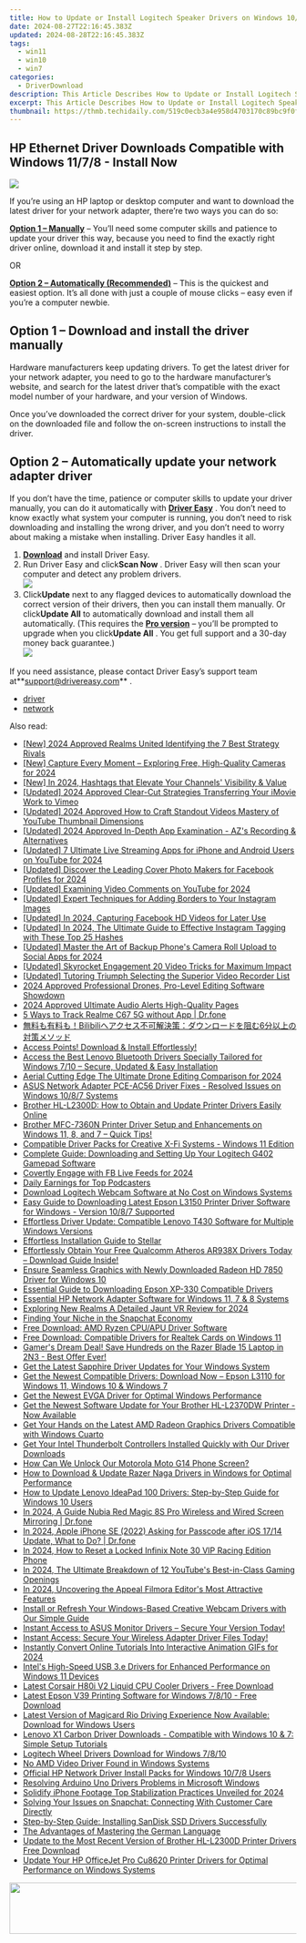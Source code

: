 ```yaml
---
title: How to Update or Install Logitech Speaker Drivers on Windows 10/7/8 - Complete Guide & Download Links
date: 2024-08-27T22:16:45.383Z
updated: 2024-08-28T22:16:45.383Z
tags:
  - win11
  - win10
  - win7
categories:
  - DriverDownload
description: This Article Describes How to Update or Install Logitech Speaker Drivers on Windows 10/7/8 - Complete Guide & Download Links
excerpt: This Article Describes How to Update or Install Logitech Speaker Drivers on Windows 10/7/8 - Complete Guide & Download Links
thumbnail: https://thmb.techidaily.com/519c0ecb3a4e958d4703170c89bc9f0f4e206bb0aa2219c94653cd1097dc9a0c.jpg
---
```


## HP Ethernet Driver Downloads Compatible with Windows 11/7/8 - Install Now

![](https://images.drivereasy.com/wp-content/uploads/2018/11/img_5bff60daf0b94.jpg)

 If you’re using an HP laptop or desktop computer and want to download the latest driver for your network adapter, there’re two ways you can do so:

[**Option 1 – Manually**](https://tools.techidaily.com/drivereasy/download/) – You’ll need some computer skills and patience to update your driver this way, because you need to find the exactly right driver online, download it and install it step by step.

OR

[**Option 2 – Automatically (Recommended)**](https://www.drivereasy.com/knowledge/hp-network-driver-download-for-windows-10-7-8/#o2) – This is the quickest and easiest option. It’s all done with just a couple of mouse clicks – easy even if you’re a computer newbie.

## Option 1 – Download and install the driver manually

 Hardware manufacturers keep updating drivers. To get the latest driver for your network adapter, you need to go to the hardware manufacturer’s website, and search for the latest driver that’s compatible with the exact model number of your hardware, and your version of Windows.

 Once you’ve downloaded the correct driver for your system, double-click on the downloaded file and follow the on-screen instructions to install the driver.

## Option 2 – Automatically update your network adapter driver

 If you don’t have the time, patience or computer skills to update your driver manually, you can do it automatically with **[Driver Easy](https://tools.techidaily.com/drivereasy/download/)**  . You don’t need to know exactly what system your computer is running, you don’t need to risk downloading and installing the wrong driver, and you don’t need to worry about making a mistake when installing. Driver Easy handles it all.

1. **[Download](https://tools.techidaily.com/drivereasy/download/)**  and install Driver Easy.
2. Run Driver Easy and click**Scan Now** . Driver Easy will then scan your computer and detect any problem drivers.  
![](https://images.drivereasy.com/wp-content/uploads/2018/11/img_5bff59d2428c6.jpg)
3. Click**Update** next to any flagged devices to automatically download the correct version of their drivers, then you can install them manually. Or click**Update All** to automatically download and install them all automatically. (This requires the **[Pro version](https://tools.techidaily.com/drivereasy/download/)**  – you’ll be prompted to upgrade when you click**Update All** . You get full support and a 30-day money back guarantee.)  
![](https://images.drivereasy.com/wp-content/uploads/2018/11/img_5bff59dfc13fd.jpg)

 If you need assistance, please contact Driver Easy’s support team at**<support@drivereasy.com>** .

* [driver](https://tools.techidaily.com/drivereasy/download/)
* [network](https://tools.techidaily.com/drivereasy/download/)

<ins class="adsbygoogle"
     style="display:block"
     data-ad-format="autorelaxed"
     data-ad-client="ca-pub-7571918770474297"
     data-ad-slot="1223367746"></ins>



<ins class="adsbygoogle"
     style="display:block"
     data-ad-client="ca-pub-7571918770474297"
     data-ad-slot="8358498916"
     data-ad-format="auto"
     data-full-width-responsive="true"></ins>

<span class="atpl-alsoreadstyle">Also read:</span>
<div><ul>
<li><a href="https://remote-screen-capture.techidaily.com/new-2024-approved-realms-united-identifying-the-7-best-strategy-rivals/"><u>[New] 2024 Approved  Realms United  Identifying the 7 Best Strategy Rivals</u></a></li>
<li><a href="https://video-capture.techidaily.com/new-capture-every-moment-exploring-free-high-quality-cameras-for-2024/"><u>[New] Capture Every Moment – Exploring Free, High-Quality Cameras for 2024</u></a></li>
<li><a href="https://eaxpv-info.techidaily.com/new-in-2024-hashtags-that-elevate-your-channels-visibility-and-value/"><u>[New] In 2024, Hashtags that Elevate Your Channels' Visibility & Value</u></a></li>
<li><a href="https://vimeo-videos.techidaily.com/updated-2024-approved-clear-cut-strategies-transferring-your-imovie-work-to-vimeo/"><u>[Updated] 2024 Approved  Clear-Cut Strategies  Transferring Your iMovie Work to Vimeo</u></a></li>
<li><a href="https://eaxpv-info.techidaily.com/updated-2024-approved-how-to-craft-standout-videos-mastery-of-youtube-thumbnail-dimensions/"><u>[Updated] 2024 Approved  How to Craft Standout Videos  Mastery of YouTube Thumbnail Dimensions</u></a></li>
<li><a href="https://screen-sharing-recording.techidaily.com/updated-2024-approved-in-depth-app-examination-azs-recording-and-alternatives/"><u>[Updated] 2024 Approved  In-Depth App Examination - AZ's Recording & Alternatives</u></a></li>
<li><a href="https://facebook-video-footage.techidaily.com/updated-7-ultimate-live-streaming-apps-for-iphone-and-android-users-on-youtube-for-2024/"><u>[Updated] 7 Ultimate Live Streaming Apps for iPhone and Android Users on YouTube for 2024</u></a></li>
<li><a href="https://facebook-videos.techidaily.com/updated-discover-the-leading-cover-photo-makers-for-facebook-profiles-for-2024/"><u>[Updated] Discover the Leading Cover Photo Makers for Facebook Profiles for 2024</u></a></li>
<li><a href="https://youtube-docs.techidaily.com/ed-examining-video-comments-on-youtube-for-2024/"><u>[Updated] Examining Video Comments on YouTube for 2024</u></a></li>
<li><a href="https://instagram-video-files.techidaily.com/updated-expert-techniques-for-adding-borders-to-your-instagram-images/"><u>[Updated] Expert Techniques for Adding Borders to Your Instagram Images</u></a></li>
<li><a href="https://facebook-video-recording.techidaily.com/updated-in-2024-capturing-facebook-hd-videos-for-later-use/"><u>[Updated] In 2024, Capturing Facebook HD Videos for Later Use</u></a></li>
<li><a href="https://instagram-video-recordings.techidaily.com/updated-in-2024-the-ultimate-guide-to-effective-instagram-tagging-with-these-top-25-hashes/"><u>[Updated] In 2024, The Ultimate Guide to Effective Instagram Tagging with These Top 25 Hashes</u></a></li>
<li><a href="https://snapchat-videos.techidaily.com/updated-master-the-art-of-backup-phones-camera-roll-upload-to-social-apps-for-2024/"><u>[Updated] Master the Art of Backup  Phone's Camera Roll Upload to Social Apps for 2024</u></a></li>
<li><a href="https://facebook-video-share.techidaily.com/updated-skyrocket-engagement-20-video-tricks-for-maximum-impact/"><u>[Updated] Skyrocket Engagement  20 Video Tricks for Maximum Impact</u></a></li>
<li><a href="https://on-screen-recording.techidaily.com/updated-tutoring-triumph-selecting-the-superior-video-recorder-list/"><u>[Updated] Tutoring Triumph  Selecting the Superior Video Recorder List</u></a></li>
<li><a href="https://fox-http.techidaily.com/2024-approved-professional-drones-pro-level-editing-software-showdown/"><u>2024 Approved  Professional Drones, Pro-Level Editing Software Showdown</u></a></li>
<li><a href="https://some-guidance.techidaily.com/2024-approved-ultimate-audio-alerts-high-quality-pages/"><u>2024 Approved  Ultimate Audio Alerts  High-Quality Pages</u></a></li>
<li><a href="https://android-location-track.techidaily.com/5-ways-to-track-realme-c67-5g-without-app-drfone-by-drfone-virtual-android/"><u>5 Ways to Track Realme C67 5G without App | Dr.fone</u></a></li>
<li><a href="https://discover-great.techidaily.com/bilibili6/"><u>無料も有料も！Bilibiliへアクセス不可解決策：ダウンロードを阻む6分以上の対策メソッド</u></a></li>
<li><a href="https://driver-download.techidaily.com/access-points-download-and-install-effortlessly/"><u>Access Points! Download & Install Effortlessly!</u></a></li>
<li><a href="https://driver-download.techidaily.com/access-the-best-lenovo-bluetooth-drivers-specially-tailored-for-windows-710-secure-updated-and-easy-installation/"><u>Access the Best Lenovo Bluetooth Drivers Specially Tailored for Windows 7/10 – Secure, Updated & Easy Installation</u></a></li>
<li><a href="https://extra-information.techidaily.com/aerial-cutting-edge-the-ultimate-drone-editing-comparison-for-2024/"><u>Aerial Cutting Edge  The Ultimate Drone Editing Comparison for 2024</u></a></li>
<li><a href="https://driver-download.techidaily.com/asus-network-adapter-pce-ac56-driver-fixes-resolved-issues-on-windows-1087-systems/"><u>ASUS Network Adapter PCE-AC56 Driver Fixes - Resolved Issues on Windows 10/8/7 Systems</u></a></li>
<li><a href="https://driver-download.techidaily.com/brother-hl-l2300d-how-to-obtain-and-update-printer-drivers-easily-online/"><u>Brother HL-L2300D: How to Obtain and Update Printer Drivers Easily Online</u></a></li>
<li><a href="https://driver-download.techidaily.com/brother-mfc-7360n-printer-driver-setup-and-enhancements-on-windows-11-8-and-7-quick-tips/"><u>Brother MFC-7360N Printer Driver Setup and Enhancements on Windows 11, 8, and 7 – Quick Tips!</u></a></li>
<li><a href="https://driver-download.techidaily.com/compatible-driver-packs-for-creative-x-fi-systems-windows-11-edition/"><u>Compatible Driver Packs for Creative X-Fi Systems - Windows 11 Edition</u></a></li>
<li><a href="https://driver-download.techidaily.com/complete-guide-downloading-and-setting-up-your-logitech-g402-gamepad-software/"><u>Complete Guide: Downloading and Setting Up Your Logitech G402 Gamepad Software</u></a></li>
<li><a href="https://facebook-clips.techidaily.com/covertly-engage-with-fb-live-feeds-for-2024/"><u>Covertly Engage with FB Live Feeds for 2024</u></a></li>
<li><a href="https://extra-tips.techidaily.com/daily-earnings-for-top-podcasters/"><u>Daily Earnings for Top Podcasters</u></a></li>
<li><a href="https://driver-download.techidaily.com/download-logitech-webcam-software-at-no-cost-on-windows-systems/"><u>Download Logitech Webcam Software at No Cost on Windows Systems</u></a></li>
<li><a href="https://driver-download.techidaily.com/easy-guide-to-downloading-latest-epson-l3150-printer-driver-software-for-windows-version-1087-supported/"><u>Easy Guide to Downloading Latest Epson L3150 Printer Driver Software for Windows - Version 10/8/7 Supported</u></a></li>
<li><a href="https://driver-download.techidaily.com/effortless-driver-update-compatible-lenovo-t430-software-for-multiple-windows-versions/"><u>Effortless Driver Update: Compatible Lenovo T430 Software for Multiple Windows Versions</u></a></li>
<li><a href="https://data-wizards.techidaily.com/effortless-installation-guide-to-stellar/"><u>Effortless Installation Guide to Stellar</u></a></li>
<li><a href="https://driver-download.techidaily.com/1722957915474-effortlessly-obtain-your-free-qualcomm-atheros-ar938x-drivers-today-download-guide-inside/"><u>Effortlessly Obtain Your Free Qualcomm Atheros AR938X Drivers Today – Download Guide Inside!</u></a></li>
<li><a href="https://driver-download.techidaily.com/ensure-seamless-graphics-with-newly-downloaded-radeon-hd-7850-driver-for-windows-10/"><u>Ensure Seamless Graphics with Newly Downloaded Radeon HD 7850 Driver for Windows 10</u></a></li>
<li><a href="https://driver-download.techidaily.com/essential-guide-to-downloading-epson-xp-330-compatible-drivers/"><u>Essential Guide to Downloading Epson XP-330 Compatible Drivers</u></a></li>
<li><a href="https://driver-download.techidaily.com/essential-hp-network-adapter-software-for-windows-11-7-and-8-systems/"><u>Essential HP Network Adapter Software for Windows 11, 7 & 8 Systems</u></a></li>
<li><a href="https://fox-glue.techidaily.com/exploring-new-realms-a-detailed-jaunt-vr-review-for-2024/"><u>Exploring New Realms  A Detailed Jaunt VR Review for 2024</u></a></li>
<li><a href="https://tiktok-clips.techidaily.com/finding-your-niche-in-the-snapchat-economy/"><u>Finding Your Niche in the Snapchat Economy</u></a></li>
<li><a href="https://driver-download.techidaily.com/free-download-amd-ryzen-cpuapu-driver-software/"><u>Free Download: AMD Ryzen CPU/APU Driver Software</u></a></li>
<li><a href="https://driver-download.techidaily.com/free-download-compatible-drivers-for-realtek-cards-on-windows-11/"><u>Free Download: Compatible Drivers for Realtek Cards on Windows 11</u></a></li>
<li><a href="https://hardware-updates.techidaily.com/gamers-dream-deal-save-hundreds-on-the-razer-blade-15-laptop-in-2n3-best-offer-ever/"><u>Gamer's Dream Deal! Save Hundreds on the Razer Blade 15 Laptop in 2N3 - Best Offer Ever!</u></a></li>
<li><a href="https://driver-download.techidaily.com/get-the-latest-sapphire-driver-updates-for-your-windows-system/"><u>Get the Latest Sapphire Driver Updates for Your Windows System</u></a></li>
<li><a href="https://driver-download.techidaily.com/get-the-newest-compatible-drivers-download-now-epson-l3110-for-windows-11-windows-10-and-windows-7/"><u>Get the Newest Compatible Drivers: Download Now – Epson L3110 for Windows 11, Windows 10 & Windows 7</u></a></li>
<li><a href="https://driver-download.techidaily.com/get-the-newest-evga-driver-for-optimal-windows-performance/"><u>Get the Newest EVGA Driver for Optimal Windows Performance</u></a></li>
<li><a href="https://driver-download.techidaily.com/get-the-newest-software-update-for-your-brother-hl-l2370dw-printer-now-available/"><u>Get the Newest Software Update for Your Brother HL-L2370DW Printer - Now Available</u></a></li>
<li><a href="https://driver-download.techidaily.com/get-your-hands-on-the-latest-amd-radeon-graphics-drivers-compatible-with-windows-cuarto/"><u>Get Your Hands on the Latest AMD Radeon Graphics Drivers Compatible with Windows Cuarto</u></a></li>
<li><a href="https://driver-download.techidaily.com/get-your-intel-thunderbolt-controllers-installed-quickly-with-our-driver-downloads/"><u>Get Your Intel Thunderbolt Controllers Installed Quickly with Our Driver Downloads</u></a></li>
<li><a href="https://android-unlock.techidaily.com/how-can-we-unlock-our-motorola-moto-g14-phone-screen-by-drfone-android/"><u>How Can We Unlock Our Motorola Moto G14 Phone Screen?</u></a></li>
<li><a href="https://driver-download.techidaily.com/how-to-download-and-update-razer-naga-drivers-in-windows-for-optimal-performance/"><u>How to Download & Update Razer Naga Drivers in Windows for Optimal Performance</u></a></li>
<li><a href="https://driver-download.techidaily.com/how-to-update-lenovo-ideapad-100-drivers-step-by-step-guide-for-windows-10-users/"><u>How to Update Lenovo IdeaPad 100 Drivers: Step-by-Step Guide for Windows 10 Users</u></a></li>
<li><a href="https://screen-mirror.techidaily.com/in-2024-a-guide-nubia-red-magic-8s-pro-wireless-and-wired-screen-mirroring-drfone-by-drfone-android/"><u>In 2024, A Guide Nubia Red Magic 8S Pro Wireless and Wired Screen Mirroring | Dr.fone</u></a></li>
<li><a href="https://iphone-unlock.techidaily.com/in-2024-apple-iphone-se-2022-asking-for-passcode-after-ios-1714-update-what-to-do-drfone-by-drfone-ios/"><u>In 2024, Apple iPhone SE (2022) Asking for Passcode after iOS 17/14 Update, What to Do? | Dr.fone</u></a></li>
<li><a href="https://unlock-android.techidaily.com/in-2024-how-to-reset-a-locked-infinix-note-30-vip-racing-edition-phone-by-drfone-android/"><u>In 2024, How to Reset a Locked Infinix Note 30 VIP Racing Edition Phone</u></a></li>
<li><a href="https://youtube-tips.techidaily.com/24-the-ultimate-breakdown-of-12-youtubes-best-in-class-gaming-openings/"><u>In 2024, The Ultimate Breakdown of 12 YouTube's Best-in-Class Gaming Openings</u></a></li>
<li><a href="https://some-guidance.techidaily.com/in-2024-uncovering-the-appeal-filmora-editors-most-attractive-features/"><u>In 2024, Uncovering the Appeal  Filmora Editor's Most Attractive Features</u></a></li>
<li><a href="https://driver-download.techidaily.com/install-or-refresh-your-windows-based-creative-webcam-drivers-with-our-simple-guide/"><u>Install or Refresh Your Windows-Based Creative Webcam Drivers with Our Simple Guide</u></a></li>
<li><a href="https://driver-download.techidaily.com/1722967242343-instant-access-to-asus-monitor-drivers-secure-your-version-today/"><u>Instant Access to ASUS Monitor Drivers – Secure Your Version Today!</u></a></li>
<li><a href="https://driver-download.techidaily.com/1722965974644-instant-access-secure-your-wireless-adapter-driver-files-today/"><u>Instant Access: Secure Your Wireless Adapter Driver Files Today!</u></a></li>
<li><a href="https://youtube-data.techidaily.com/ntly-convert-online-tutorials-into-interactive-animation-gifs-for-2024/"><u>Instantly Convert Online Tutorials Into Interactive Animation GIFs for 2024</u></a></li>
<li><a href="https://driver-download.techidaily.com/intels-high-speed-usb-3e-drivers-for-enhanced-performance-on-windows-11-devices/"><u>Intel's High-Speed USB 3.e Drivers for Enhanced Performance on Windows 11 Devices</u></a></li>
<li><a href="https://driver-download.techidaily.com/latest-corsair-h80i-v2-liquid-cpu-cooler-drivers-free-download/"><u>Latest Corsair H80i V2 Liquid CPU Cooler Drivers - Free Download</u></a></li>
<li><a href="https://driver-download.techidaily.com/latest-epson-v39-printing-software-for-windows-7810-free-download/"><u>Latest Epson V39 Printing Software for Windows 7/8/10 - Free Download</u></a></li>
<li><a href="https://driver-download.techidaily.com/latest-version-of-magicard-rio-driving-experience-now-available-download-for-windows-users/"><u>Latest Version of Magicard Rio Driving Experience Now Available: Download for Windows Users</u></a></li>
<li><a href="https://driver-download.techidaily.com/lenovo-x1-carbon-driver-downloads-compatible-with-windows-10-and-7-simple-setup-tutorials/"><u>Lenovo X1 Carbon Driver Downloads - Compatible with Windows 10 & 7: Simple Setup Tutorials</u></a></li>
<li><a href="https://driver-download.techidaily.com/logitech-wheel-drivers-download-for-windows-7810/"><u>Logitech Wheel Drivers Download for Windows 7/8/10</u></a></li>
<li><a href="https://graphic-issues.techidaily.com/no-amd-video-driver-found-in-windows-systems/"><u>No AMD Video Driver Found in Windows Systems</u></a></li>
<li><a href="https://driver-download.techidaily.com/official-hp-network-driver-install-packs-for-windows-1078-users/"><u>Official HP Network Driver Install Packs for Windows 10/7/8 Users</u></a></li>
<li><a href="https://driver-download.techidaily.com/resolving-arduino-uno-drivers-problems-in-microsoft-windows/"><u>Resolving Arduino Uno Drivers Problems in Microsoft Windows</u></a></li>
<li><a href="https://extra-skills.techidaily.com/solidify-iphone-footage-top-stabilization-practices-unveiled-for-2024/"><u>Solidify iPhone Footage  Top Stabilization Practices Unveiled for 2024</u></a></li>
<li><a href="https://techtrends.techidaily.com/solving-your-issues-on-snapchat-connecting-with-customer-care-directly/"><u>Solving Your Issues on Snapchat: Connecting With Customer Care Directly</u></a></li>
<li><a href="https://driver-download.techidaily.com/step-by-step-guide-installing-sandisk-ssd-drivers-successfully/"><u>Step-by-Step Guide: Installing SanDisk SSD Drivers Successfully</u></a></li>
<li><a href="https://mondly-stories.techidaily.com/the-advantages-of-mastering-the-german-language/"><u>The Advantages of Mastering the German Language</u></a></li>
<li><a href="https://driver-download.techidaily.com/update-to-the-most-recent-version-of-brother-hl-l2300d-printer-drivers-free-download/"><u>Update to the Most Recent Version of Brother HL-L2300D Printer Drivers Free Download</u></a></li>
<li><a href="https://driver-download.techidaily.com/update-your-hp-officejet-pro-cu8620-printer-drivers-for-optimal-performance-on-windows-systems/"><u>Update Your HP OfficeJet Pro Cu8620 Printer Drivers for Optimal Performance on Windows Systems</u></a></li>
</ul></div>

<!-- affiliate ads begin -->
<a href="https://aligracehair.sjv.io/c/5597632/2087267/19272" target="_top" id="2087267"><img src="//a.impactradius-go.com/display-ad/19272-2087267" border="0" alt="" width="728" height="90"/></a><img height="0" width="0" src="https://imp.pxf.io/i/5597632/2087267/19272" style="position:absolute;visibility:hidden;" border="0" />
<!-- affiliate ads end -->